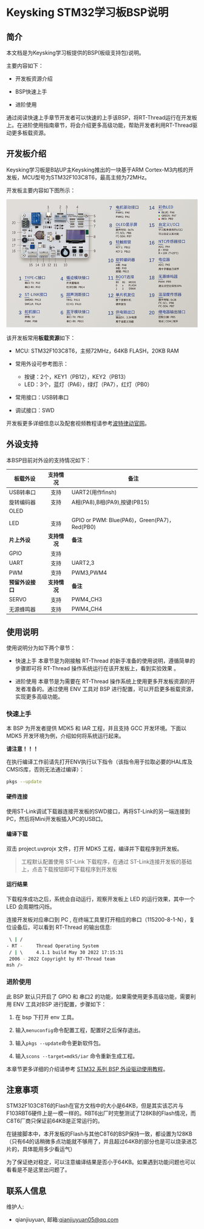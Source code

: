 # Keysking STM32学习板BSP说明

## 简介

本文档是为Keysking学习板提供的BSP(板级支持包)说明。

主要内容如下：

* 开发板资源介绍

* BSP快速上手

* 进阶使用

通过阅读快速上手章节开发者可以快速的上手该BSP，将RT-Thread运行在开发板上。在进阶使用指南章节，将会介绍更多高级功能，帮助开发者利用RT-Thread驱动更多板载资源。

## 开发板介绍

Keysking学习板是B站UP主Keysking推出的一块基于ARM Cortex-M3内核的开发板，MCU型号为STM32F103C8T6，最高主频为72MHz。

开发板主要内容如下图所示：

![board](figures/board.png)

该开发板常用**板载资源**如下：

* MCU: STM32F103C8T6，主频72MHz，64KB FLASH，20KB RAM

* 常用外设可参考图示：
  
  * 按键：2个，KEY1（PB12），KEY2（PB13）
  * LED：3个，蓝灯（PA6），绿灯（PA7），红灯（PB0）

* 常用接口：USB转串口

* 调试接口：SWD

开发板更多详细信息以及配套视频教程请参考[波特律动官网](https://docs.baud-dance.com/)。

## 外设支持

本BSP目前对外设的支持情况如下：

| 板载外设       |   支持情况   | 备注                                         |
|------------|:--------:|--------------------------------------------|
| USB转串口     |    支持    | UART2(用作finsh)                             |
| 旋转编码器      |    支持    | A相(PA8),B相(PA9),按键(PB15)                   |
| OLED       |          |                                            |
| LED        |    支持    | GPIO or PWM: Blue(PA6)，Green(PA7)，Red(PB0) |
| **片上外设**   | **支持情况** | **备注**                                     |
| GPIO       |    支持    |                                            |
| UART       |    支持    | UART2,3                                    |
| PWM        |    支持    | PWM3,PWM4                                  |
| **预留外设接口** | **支持情况** | **备注**                                     |
| SERVO      |    支持    | PWM4_CH3                                   |
| 无源蜂鸣器      |    支持    | PWM4_CH4                                   |
## 使用说明

使用说明分为如下两个章节：

- 快速上手
  本章节是为刚接触 RT-Thread 的新手准备的使用说明，遵循简单的步骤即可将 RT-Thread 操作系统运行在该开发板上，看到实验效果 。

- 进阶使用
  本章节是为需要在 RT-Thread 操作系统上使用更多开发板资源的开发者准备的。通过使用 ENV 工具对 BSP 进行配置，可以开启更多板载资源，实现更多高级功能。

### 快速上手

本 BSP 为开发者提供 MDK5 和 IAR 工程，并且支持 GCC 开发环境。下面以 MDK5 开发环境为例，介绍如何将系统运行起来。

**请注意！！！**

在执行编译工作前请先打开ENV执行以下指令（该指令用于拉取必要的HAL库及CMSIS库，否则无法通过编译）：

```bash
pkgs --update
```

#### 硬件连接

使用ST-Link调试下载器连接开发板的SWD接口，再将ST-Link的另一端连接到PC，然后将Mini开发板插入PC的USB口。

#### 编译下载

双击 project.uvprojx 文件，打开 MDK5 工程，编译并下载程序到开发板。

> 工程默认配置使用 ST-Link 下载程序，在通过 ST-Link连接开发板的基础上，点击下载按钮即可下载程序到开发板

#### 运行结果

下载程序成功之后，系统会自动运行，观察开发板上 LED 的运行效果，其中一个 LED 会周期性闪烁。

连接开发板对应串口到 PC , 在终端工具里打开相应的串口（115200-8-1-N），复位设备后，可以看到 RT-Thread 的输出信息:

```bash
 \ | /
- RT -     Thread Operating System
 / | \     4.1.1 build May 30 2022 17:15:31
 2006 - 2022 Copyright by RT-Thread team
msh />
```

### 进阶使用

此 BSP 默认只开启了 GPIO 和 串口2 的功能，如果需使用更多高级功能，需要利用 ENV 工具对BSP 进行配置，步骤如下：

1. 在 bsp 下打开 env 工具。

2. 输入`menuconfig`命令配置工程，配置好之后保存退出。

3. 输入`pkgs --update`命令更新软件包。

4. 输入`scons --target=mdk5/iar` 命令重新生成工程。

本章节更多详细的介绍请参考 [STM32 系列 BSP 外设驱动使用教程](../docs/STM32系列BSP外设驱动使用教程.md)。

## 注意事项

STM32F103C8T6的Flash在官方文档中的大小是64KB，但是其实该芯片与F103RBT6硬件上是一模一样的。RBT6出厂时完整测试了128KB的Flash情况，而C8T6厂商只保证前64KB是正常运行的。

在链接脚本中，本开发板的Flash与其他C8T6的BSP保持一致，都设置为128KB（只有64的话稍微多点功能就不够用了，并且超过64KB的部分也是可以烧录进芯片的，具体能用多少看运气）

为了保证绝对稳定，可以注意编译结果是否小于64KB。如果遇到功能问题也可以看看是不是这里出问题了。

## 联系人信息

维护人: 

* qianjiuyuan, 邮箱:<qianjiuyuan05@qq.com>
